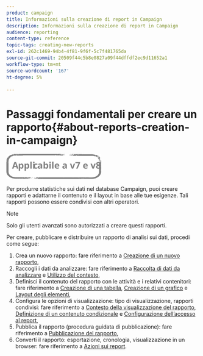 ```yaml
---
product: campaign
title: Informazioni sulla creazione di report in Campaign
description: Informazioni sulla creazione di report in Campaign
audience: reporting
content-type: reference
topic-tags: creating-new-reports
exl-id: 262c1469-94b4-4f81-9f6f-5c7f481765da
source-git-commit: 20509f44c5b8e0827a09f44dffdf2ec9d11652a1
workflow-type: tm+mt
source-wordcount: '167'
ht-degree: 5%

---
```


# Passaggi fondamentali per creare un rapporto{#about-reports-creation-in-campaign}

![](../../assets/common.svg)

Per produrre statistiche sui dati nel database Campaign, puoi creare rapporti e adattarne il contenuto e il layout in base alle tue esigenze. Tali rapporti possono essere condivisi con altri operatori.

>[!NOTE]
>
>Solo gli utenti avanzati sono autorizzati a creare questi rapporti.

Per creare, pubblicare e distribuire un rapporto di analisi sui dati, procedi come segue:

1. Crea un nuovo rapporto: fare riferimento a [Creazione di un nuovo rapporto](../../reporting/using/creating-a-new-report.md),
1. Raccogli i dati da analizzare: fare riferimento a [Raccolta di dati da analizzare](../../reporting/using/collecting-data-to-analyze.md) e [Utilizzo del contesto](../../reporting/using/using-the-context.md),
1. Definisci il contenuto del rapporto con le attività e i relativi contenitori: fare riferimento a [Creazione di una tabella](../../reporting/using/creating-a-table.md), [Creazione di un grafico](../../reporting/using/creating-a-chart.md) e [Layout degli elementi](../../reporting/using/element-layout.md),
1. Configura le opzioni di visualizzazione: tipo di visualizzazione, rapporti condivisi: fare riferimento a [Contesto della visualizzazione del rapporto](../../reporting/using/configuring-access-to-the-report.md#report-display-context), [Definizione di un contenuto condizionale](../../reporting/using/defining-a-conditional-content.md) e [Configurazione dell’accesso al report](../../reporting/using/configuring-access-to-the-report.md),
1. Pubblica il rapporto (procedura guidata di pubblicazione): fare riferimento a [Pubblicazione del rapporto](../../reporting/using/configuring-access-to-the-report.md#publishing-the-report),
1. Converti il rapporto: esportazione, cronologia, visualizzazione in un browser: fare riferimento a [Azioni sui report](../../reporting/using/actions-on-reports.md).
